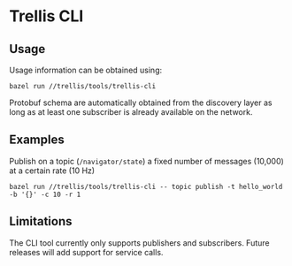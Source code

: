 # Trellis CLI

## Usage
Usage information can be obtained using:
```
bazel run //trellis/tools/trellis-cli
```

Protobuf schema are automatically obtained from the discovery layer as long as at least one subscriber is already
available on the network.

## Examples
Publish on a topic (`/navigator/state`) a fixed number of messages (10,000) at a certain rate (10 Hz)
```
bazel run //trellis/tools/trellis-cli -- topic publish -t hello_world -b '{}' -c 10 -r 1
```

## Limitations
The CLI tool currently only supports publishers and subscribers. Future releases will add support for service calls.
